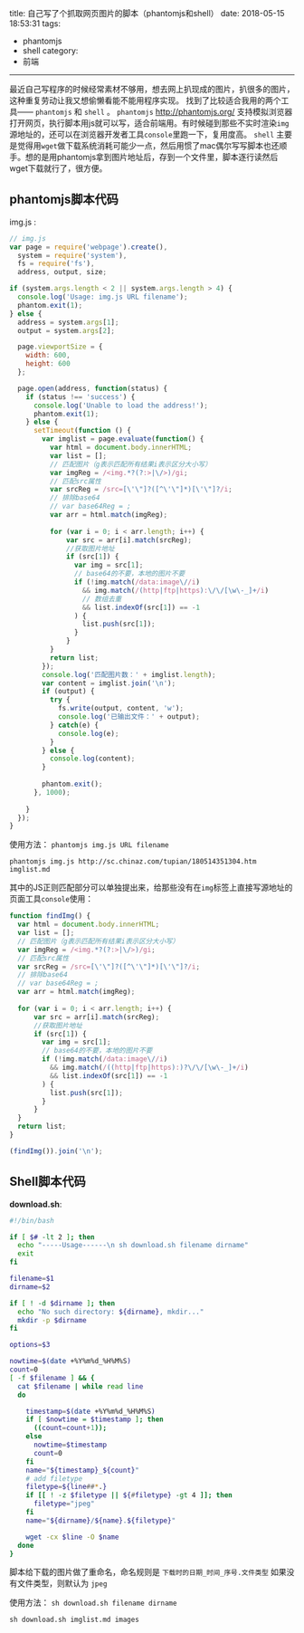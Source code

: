 title: 自己写了个抓取网页图片的脚本（phantomjs和shell）
date: 2018-05-15 18:53:31
tags:
- phantomjs
- shell
category:
- 前端
---

最近自己写程序的时候经常素材不够用，想去网上扒现成的图片，扒很多的图片，这种重复劳动让我又想偷懒看能不能用程序实现。
找到了比较适合我用的两个工具—— `phantomjs` 和 `shell` 。
`phantomjs` http://phantomjs.org/  支持模拟浏览器打开网页，执行脚本用js就可以写，适合前端用。有时候碰到那些不实时渲染`img`源地址的，还可以在浏览器开发者工具`console`里跑一下，复用度高。
`shell` 主要是觉得用`wget`做下载系统消耗可能少一点，然后用惯了mac偶尔写写脚本也还顺手。想的是用phantomjs拿到图片地址后，存到一个文件里，脚本逐行读然后wget下载就行了，很方便。
<!-- more -->

## phantomjs脚本代码
img.js :

```javascript
// img.js
var page = require('webpage').create(),
  system = require('system'),
  fs = require('fs'),
  address, output, size;

if (system.args.length < 2 || system.args.length > 4) {
  console.log('Usage: img.js URL filename');
  phantom.exit(1);
} else {
  address = system.args[1];
  output = system.args[2];

  page.viewportSize = {
    width: 600,
    height: 600
  };

  page.open(address, function(status) {
    if (status !== 'success') {
      console.log('Unable to load the address!');
      phantom.exit(1);
    } else {
      setTimeout(function () {
        var imglist = page.evaluate(function() {
          var html = document.body.innerHTML;
          var list = [];
          // 匹配图片（g表示匹配所有结果i表示区分大小写）
          var imgReg = /<img.*?(?:>|\/>)/gi;
          // 匹配src属性
          var srcReg = /src=[\'\"]?([^\'\"]*)[\'\"]?/i;
          // 排除base64
          // var base64Reg = ;
          var arr = html.match(imgReg);
          
          for (var i = 0; i < arr.length; i++) {
              var src = arr[i].match(srcReg);
              //获取图片地址
              if (src[1]) {
                var img = src[1];
                // base64的不要，本地的图片不要
                if (!img.match(/data:image\//i) 
                  && img.match(/(http|ftp|https):\/\/[\w\-_]+/i)
                  // 数组去重
                  && list.indexOf(src[1]) == -1
                ) {
                  list.push(src[1]);
                }
              }
          }
          return list;
        });
        console.log('匹配图片数：' + imglist.length);
        var content = imglist.join('\n');
        if (output) {
          try {
            fs.write(output, content, 'w');
            console.log('已输出文件：' + output);
          } catch(e) {
            console.log(e);
          }
        } else {
          console.log(content);
        }
        
        phantom.exit();
      }, 1000);
      
    }
  });
}
```

使用方法： `phantomjs img.js URL filename`

    phantomjs img.js http://sc.chinaz.com/tupian/180514351304.htm imglist.md

其中的JS正则匹配部分可以单独提出来，给那些没有在`img`标签上直接写源地址的页面工具`console`使用：
```javascript
function findImg() {
  var html = document.body.innerHTML;
  var list = [];
  // 匹配图片（g表示匹配所有结果i表示区分大小写）
  var imgReg = /<img.*?(?:>|\/>)/gi;
  // 匹配src属性
  var srcReg = /src=[\'\"]?([^\'\"]*)[\'\"]?/i;
  // 排除base64
  // var base64Reg = ;
  var arr = html.match(imgReg);
  
  for (var i = 0; i < arr.length; i++) {
      var src = arr[i].match(srcReg);
      //获取图片地址
      if (src[1]) {
        var img = src[1];
        // base64的不要，本地的图片不要
        if (!img.match(/data:image\//i) 
          && img.match(/((http|ftp|https):)?\/\/[\w\-_]+/i)
          && list.indexOf(src[1]) == -1
        ) {
          list.push(src[1]);
        }
      }
  }
  return list;
}

(findImg()).join('\n');
```

## Shell脚本代码
**download.sh**:

```bash
#!/bin/bash

if [ $# -lt 2 ]; then
  echo "-----Usage------\n sh download.sh filename dirname"
  exit
fi

filename=$1
dirname=$2

if [ ! -d $dirname ]; then
  echo "No such directory: ${dirname}, mkdir..."
  mkdir -p $dirname  
fi

options=$3

nowtime=$(date +%Y%m%d_%H%M%S)
count=0
[ -f $filename ] && {
  cat $filename | while read line
  do

    timestamp=$(date +%Y%m%d_%H%M%S)
    if [ $nowtime = $timestamp ]; then
      ((count=count+1));
    else
      nowtime=$timestamp
      count=0
    fi
    name="${timestamp}_${count}"
    # add filetype
    filetype=${line##*.}
    if [[ ! -z $filetype || ${#filetype} -gt 4 ]]; then
      filetype="jpeg"
    fi
    name="${dirname}/${name}.${filetype}"

    wget -cx $line -O $name
  done
}

```

脚本给下载的图片做了重命名，命名规则是 `下载时的日期_时间_序号.文件类型`
如果没有文件类型，则默认为 `jpeg`

使用方法： `sh download.sh filename dirname`

    sh download.sh imglist.md images


